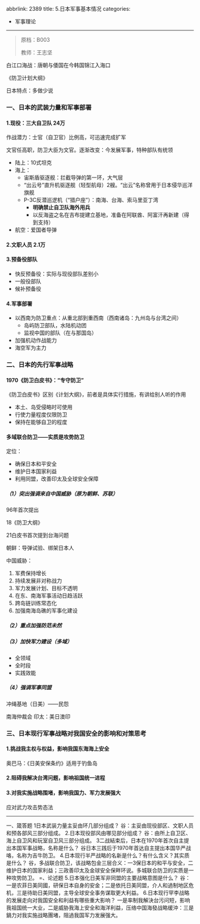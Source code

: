 abbrlink: 2389
title: 5.日本军事基本情况
categories:
  - 军事理论
---
> 原档：B003
>
> 教师：王志坚

白江口海战：唐朝与倭国在今韩国锦江入海口

《防卫计划大纲》

日本特点：多做少说

### 一、日本的武装力量和军事部署

#### 1.现役：三大自卫队 24万

作战潜力：士官（自卫官）比例高，可迅速完成扩军

文官任高职，防卫大臣为文官。逐渐改变：今发展军事，特种部队有统领

- 陆上：10式坦克
- 海上：
  - 宙斯盾驱逐舰：拦截导弹的第一环，大气层
  - “出云号”直升机驱逐舰（轻型航母）2艘。“出云”名称曾用于日本侵华巡洋旗舰
  - P-3C反潜巡逻机（“猎户座”）：南海、台海、索马里亚丁湾
    - **明确禁止自卫队海外用兵**
    - 以反海盗之名在吉布提建立基地，准备在阿联酋、阿富汗再新建（得到支持）
- 航空：爱国者导弹

#### 2.文职人员 2.1万

#### 3.预备役部队

- 快反预备役：实际与现役部队差别小
- 一般役部队
- 候补预备役

#### 4.军事部署

- 以西南为防卫重点：从重北部到重西南（西南诸岛：九州岛与台湾之间）
  - 岛屿防卫部队，水陆机动团
  - 监视中国的部队（在与那国岛）
- 加强机动作战能力
- 海空军为主力

### 二、日本的先行军事战略

#### 1970《防卫白皮书》：“专守防卫”

《防卫白皮书》区别《计划大纲》，前者是具体实行措施，有讲给别人听的作用

- 本土、岛受侵略时可使用
- 行使力量程度仅限防卫
- 保持在能够自卫的程度

#### 多域联合防卫——实质是攻势防卫

定位：

- 确保日本和平安全
- 维护日本国家利益
- 利用同盟，改善印太及全球安全保障

##### （1）突出强调来自中国威胁（原为朝鲜、苏联）

96年首次提出

18《防卫大纲》

21白皮书首次提到台海问题

朝鲜：导弹试验、绑架日本人

中国威胁：

1. 军费保持增长
2. 持续发展非对称战力
3. 军力发展计划、目标不透明
4. 在东、南海军事活动日趋活跃
5. 跨岛链训练常态化
6. 加强南海岛礁的军事化建设

##### （2）重点加强防范未然

##### （3）加快军力建设（多域）

- 全领域
- 全时段
- 实践效能

##### （4）强调军事同盟

冲绳基地（日美）——民怨

南海仲裁会 印太：美日澳印

### 三、日本现行军事战略对我国安全的影响和对策思考

#### 1.挑战我主权与权益，影响我国东海海上安全

奥巴马：《日美安保条约》适用于钓鱼岛

#### 2.阻碍我解决台湾问题，影响祖国统一进程

#### 3.对我实施战略围堵，影响我国力、军力发展强大

应对武力攻击势态法

------

一、箴答题
1日本武装力量主妥由环几部分组成？
谷：主妥由现役部区、文职人员和预各部风三部分组成。
2.日本现役部风由哪见部分组成？
谷：由所上自卫区、海上自卫风和玩室自卫风三部分组成。
3二战結束后，日本在1970年首次自主提出本国军事战略，名称是什么？
谷日本三践后于1970年首达自主提出本国华严战咯，名称为吉牛防卫。
4.日本现行半严战略的名新是什么？有什么含义？其实质是什么？
谷，多战联合防卫，该战略包金三层合义：一3保日本的和平与安全，二维护日本的国家利益；三政善印太及金球安全保畔环说。多城联合防卫的实质是一种攻势防卫。
=、论述题
5.日本强化日美军非同盟的主要战略意图是什么？
谷：一是农菲日美同國，研保日本自身的安金；二是依托日美同盟，介人和過制地区危机，三是待助日美同盟，主导全球安全事务谋取更大利益。
6.日本现行罕李战略的发展走向对我国安全和利益有哪些重大影响？
一是率制我解決台污问短，影响我祖国统一大业，二是威胁我海上安全和海洋利益，压络中国海發战略缓沖：三是鍋力对我实施战略團堵，阻過我国军力发展强大。